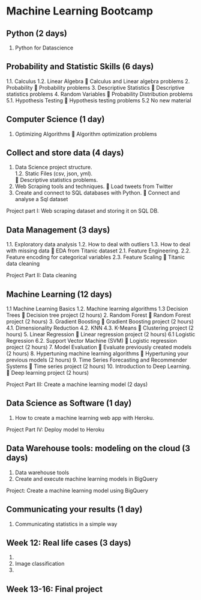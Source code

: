 # Machine Learning Bootcamp

## Python (2 days)

1. Python for Datascience

## Probability and Statistic Skills (6 days)

1.1. Calculus
1.2. Linear Algebra 
📝 Calculus and Linear algebra problems
2. Probability
📝 Probability problems 
3. Descriptive Statistics
📝 Descriptive statistics problems
4. Random Variables
📝 Probability Distribution problems
5.1. Hypothesis Testing
📝 Hypothesis testing problems
5.2 No new material

## Computer Science (1 day)

1. Optimizing Algorithms
📝 Algorithm optimization problems

## Collect and store data (4 days)

1. Data Science project structure.  
1.2. Static Files (csv, json, yml).  
📝 Descriptive statistics problems.
2. Web Scraping tools and techniques. 
📝 Load tweets from Twitter
3. Create and connect to SQL databases with Python.
📝 Connect and analyse a Sql dataset
  
Project part I: Web scraping dataset and storing it on SQL DB.   

## Data Management (3 days)

1.1. Exploratory data analysis
1.2. How to deal with outliers
1.3. How to deal with missing data
📝 EDA from Titanic dataset
2.1. Feature Engineering.
2.2. Feature encoding for categorical variables
2.3. Feature Scaling
📝 Titanic data cleaning

Project Part II: Data cleaning

## Machine Learning (12 days)

1.1 Machine Learning Basics
1.2. Machine learning algorithms
1.3 Decision Trees
📝 Decision tree project (2 hours)
2. Random Forest
📝 Random Forest project (2 hours)
3. Gradient Boosting
📝 Gradient Boosting project (2 hours)
4.1. Dimensionality Reduction
4.2. KNN
4.3. K-Means
📝 Clustering project (2 hours)
5. Linear Regression
📝 Linear regression project (2 hours)
6.1 Logistic Regression
6.2. Support Vector Machine (SVM)
📝 Logistic regression project (2 hours)
7. Model Evaluation
📝 Evaluate previously created models (2 hours)
8. Hypertuning machine learning algorithms
📝 Hypertuning your previous models (2 hours)
9. Time Series Forecasting and Recommender Systems
📝 Time series project (2 hours)
10. Introduction to Deep Learning.
📝 Deep learning project (2 hours)

Project Part III: Create a machine learning model (2 days)

## Data Science as Software (1 day)

1. How to create a machine learning web app with Heroku.

Project Part IV: Deploy model to Heroku 

## Data Warehouse tools: modeling on the cloud (3 days)

1. Data warehouse tools
2. Create and execute machine learning models in BigQuery 

Project: Create a machine learning model using BigQuery

## Communicating your results (1 day)

1. Communicating statistics in a simple way

## Week 12: Real life cases (3 days)

1.   
2. Image classification
3. 

## Week 13-16: Final project
